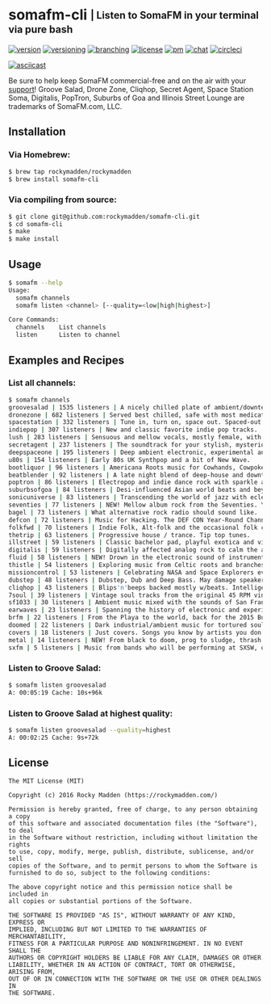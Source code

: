 # somafm-cli <sub><sup>| Listen to SomaFM in your terminal via pure bash</sup></sub>
[![version](http://img.shields.io/badge/version-v0.1.0-blue.svg)](https://github.com/rockymadden/somafm-cli/releases)
[![versioning](http://img.shields.io/badge/versioning-semver-blue.svg)](http://semver.org/)
[![branching](http://img.shields.io/badge/branching-github%20flow-blue.svg)](https://guides.github.com/introduction/flow/)
[![license](http://img.shields.io/badge/license-mit-blue.svg)](https://opensource.org/licenses/MIT)
[![pm](http://img.shields.io/badge/pm-zenhub-blue.svg)](https://www.zenhub.io/)
[![chat](http://img.shields.io/badge/chat-slack-blue.svg)](https://rockymadden-slack.herokuapp.com/)
[![circleci](https://circleci.com/gh/rockymadden/somafm-cli.svg?style=shield)](https://circleci.com/gh/rockymadden/somafm-cli)

[![asciicast](https://asciinema.org/a/40541.png)](https://asciinema.org/a/40541)

Be sure to help keep SomaFM commercial-free and on the air with your
[support](https://somafm.com/support/)! Groove Salad, Drone Zone, Cliqhop, Secret Agent, Space
Station Soma, Digitalis, PopTron, Suburbs of Goa and Illinois Street Lounge are trademarks of
SomaFM.com, LLC.

## Installation

### Via Homebrew:

```bash
$ brew tap rockymadden/rockymadden
$ brew install somafm-cli
```

### Via compiling from source:

```bash
$ git clone git@github.com:rockymadden/somafm-cli.git
$ cd somafm-cli
$ make
$ make install
```

## Usage

```bash
$ somafm --help
Usage:
  somafm channels
  somafm listen <channel> [--quality=<low|high|highest>]

Core Commands:
  channels    List channels
  listen      Listen to channel
```

## Examples and Recipes

### List all channels:

```bash
$ somafm channels
groovesalad | 1535 listeners | A nicely chilled plate of ambient/downtempo beats and grooves.
dronezone | 682 listeners | Served best chilled, safe with most medications. Atmospheric textures with minimal beats.
spacestation | 332 listeners | Tune in, turn on, space out. Spaced-out ambient and mid-tempo electronica.
indiepop | 307 listeners | New and classic favorite indie pop tracks.
lush | 283 listeners | Sensuous and mellow vocals, mostly female, with an electronic influence.
secretagent | 237 listeners | The soundtrack for your stylish, mysterious, dangerous life. For Spies and PIs too!
deepspaceone | 195 listeners | Deep ambient electronic, experimental and space music. For inner and outer space exploration.
u80s | 154 listeners | Early 80s UK Synthpop and a bit of New Wave.
bootliquor | 96 listeners | Americana Roots music for Cowhands, Cowpokes and Cowtippers
beatblender | 92 listeners | A late night blend of deep-house and downtempo chill.
poptron | 86 listeners | Electropop and indie dance rock with sparkle and pop.
suburbsofgoa | 84 listeners | Desi-influenced Asian world beats and beyond.
sonicuniverse | 83 listeners | Transcending the world of jazz with eclectic, avant-garde takes on tradition.
seventies | 77 listeners | NEW! Mellow album rock from the Seventies. Yacht friendly.
bagel | 73 listeners | What alternative rock radio should sound like.
defcon | 72 listeners | Music for Hacking. The DEF CON Year-Round Channel.
folkfwd | 70 listeners | Indie Folk, Alt-folk and the occasional folk classics.
thetrip | 63 listeners | Progressive house / trance. Tip top tunes.
illstreet | 59 listeners | Classic bachelor pad, playful exotica and vintage music of tomorrow.
digitalis | 59 listeners | Digitally affected analog rock to calm the agitated heart.
fluid | 58 listeners | NEW! Drown in the electronic sound of instrumental hiphop, future soul and liquid trap.
thistle | 54 listeners | Exploring music from Celtic roots and branches
missioncontrol | 53 listeners | Celebrating NASA and Space Explorers everywhere.
dubstep | 48 listeners | Dubstep, Dub and Deep Bass. May damage speakers at high volume.
cliqhop | 43 listeners | Blips'n'beeps backed mostly w/beats. Intelligent Dance Music.
7soul | 39 listeners | Vintage soul tracks from the original 45 RPM vinyl.
sf1033 | 30 listeners | Ambient music mixed with the sounds of San Francisco public safety radio traffic.
earwaves | 23 listeners | Spanning the history of electronic and experimental music from the early pioneers to the latest innovators.
brfm | 22 listeners | From the Playa to the world, back for the 2015 Burning Man festival.
doomed | 22 listeners | Dark industrial/ambient music for tortured souls.
covers | 18 listeners | Just covers. Songs you know by artists you don't. We've got you covered.
metal | 14 listeners | NEW! From black to doom, prog to sludge, thrash to post, stoner to crossover, punk to industrial.
sxfm | 5 listeners | Music from bands who will be performing at SXSW, one of the biggest and best music festivals in the world. [explicit]
```

### Listen to Groove Salad:

```bash
$ somafm listen groovesalad
A: 00:05:19 Cache: 10s+96k
```

### Listen to Groove Salad at highest quality:

```bash
$ somafm listen groovesalad --quality=highest
A: 00:02:25 Cache: 9s+72k
```

## License
```
The MIT License (MIT)

Copyright (c) 2016 Rocky Madden (https://rockymadden.com/)

Permission is hereby granted, free of charge, to any person obtaining a copy
of this software and associated documentation files (the "Software"), to deal
in the Software without restriction, including without limitation the rights
to use, copy, modify, merge, publish, distribute, sublicense, and/or sell
copies of the Software, and to permit persons to whom the Software is
furnished to do so, subject to the following conditions:

The above copyright notice and this permission notice shall be included in
all copies or substantial portions of the Software.

THE SOFTWARE IS PROVIDED "AS IS", WITHOUT WARRANTY OF ANY KIND, EXPRESS OR
IMPLIED, INCLUDING BUT NOT LIMITED TO THE WARRANTIES OF MERCHANTABILITY,
FITNESS FOR A PARTICULAR PURPOSE AND NONINFRINGEMENT. IN NO EVENT SHALL THE
AUTHORS OR COPYRIGHT HOLDERS BE LIABLE FOR ANY CLAIM, DAMAGES OR OTHER
LIABILITY, WHETHER IN AN ACTION OF CONTRACT, TORT OR OTHERWISE, ARISING FROM,
OUT OF OR IN CONNECTION WITH THE SOFTWARE OR THE USE OR OTHER DEALINGS IN
THE SOFTWARE.
```
